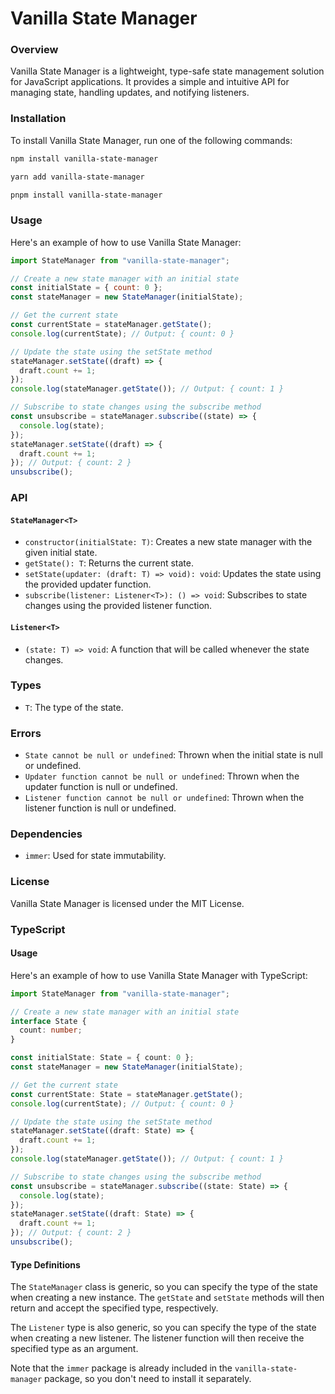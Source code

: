 # Vanilla State Manager

### Overview

Vanilla State Manager is a lightweight, type-safe state management solution for JavaScript applications. It provides a simple and intuitive API for managing state, handling updates, and notifying listeners.

### Installation

To install Vanilla State Manager, run one of the following commands:

```bash
npm install vanilla-state-manager
```

```bash
yarn add vanilla-state-manager
```

```bash
pnpm install vanilla-state-manager
```

### Usage

Here's an example of how to use Vanilla State Manager:

```javascript
import StateManager from "vanilla-state-manager";

// Create a new state manager with an initial state
const initialState = { count: 0 };
const stateManager = new StateManager(initialState);

// Get the current state
const currentState = stateManager.getState();
console.log(currentState); // Output: { count: 0 }

// Update the state using the setState method
stateManager.setState((draft) => {
  draft.count += 1;
});
console.log(stateManager.getState()); // Output: { count: 1 }

// Subscribe to state changes using the subscribe method
const unsubscribe = stateManager.subscribe((state) => {
  console.log(state);
});
stateManager.setState((draft) => {
  draft.count += 1;
}); // Output: { count: 2 }
unsubscribe();
```

### API

#### `StateManager<T>`

- `constructor(initialState: T)`: Creates a new state manager with the given initial state.
- `getState(): T`: Returns the current state.
- `setState(updater: (draft: T) => void): void`: Updates the state using the provided updater function.
- `subscribe(listener: Listener<T>): () => void`: Subscribes to state changes using the provided listener function.

#### `Listener<T>`

- `(state: T) => void`: A function that will be called whenever the state changes.

### Types

- `T`: The type of the state.

### Errors

- `State cannot be null or undefined`: Thrown when the initial state is null or undefined.
- `Updater function cannot be null or undefined`: Thrown when the updater function is null or undefined.
- `Listener function cannot be null or undefined`: Thrown when the listener function is null or undefined.

### Dependencies

- `immer`: Used for state immutability.

### License

Vanilla State Manager is licensed under the MIT License.

### TypeScript

#### Usage

Here's an example of how to use Vanilla State Manager with TypeScript:

```typescript
import StateManager from "vanilla-state-manager";

// Create a new state manager with an initial state
interface State {
  count: number;
}

const initialState: State = { count: 0 };
const stateManager = new StateManager(initialState);

// Get the current state
const currentState: State = stateManager.getState();
console.log(currentState); // Output: { count: 0 }

// Update the state using the setState method
stateManager.setState((draft: State) => {
  draft.count += 1;
});
console.log(stateManager.getState()); // Output: { count: 1 }

// Subscribe to state changes using the subscribe method
const unsubscribe = stateManager.subscribe((state: State) => {
  console.log(state);
});
stateManager.setState((draft: State) => {
  draft.count += 1;
}); // Output: { count: 2 }
unsubscribe();
```

#### Type Definitions

The `StateManager` class is generic, so you can specify the type of the state when creating a new instance. The `getState` and `setState` methods will then return and accept the specified type, respectively.

The `Listener` type is also generic, so you can specify the type of the state when creating a new listener. The listener function will then receive the specified type as an argument.

Note that the `immer` package is already included in the `vanilla-state-manager` package, so you don't need to install it separately.
